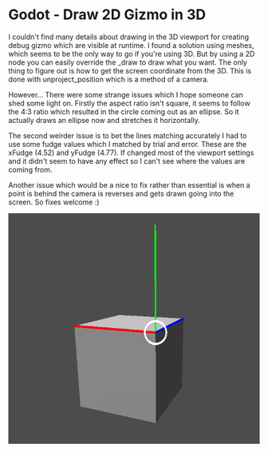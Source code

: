# Godot - Draw 2D Gizmo in 3D

I couldn't find many details about drawing in the 3D viewport for creating debug gizmo which are visible at runtime. I found a solution using meshes, which seems to be the only way to go if you're using 3D. But by using a 2D node you can easily override the _draw to draw what you want. The only thing to figure out is how to get the screen coordinate from the 3D. This is done with unproject_position which is a method of a camera.

However... There were some strange issues which I hope someone can shed some light on. Firstly the aspect ratio isn't square, it seems to follow the 4:3 ratio which resulted in the circle coming out as an ellipse. So it actually draws an ellipse now and stretches it horizontally.

The second weirder issue is to bet the lines matching accurately I had to use some fudge values which I matched by trial and error. These are the xFudge (4.52) and yFudge (4.77). If changed most of the viewport settings and it didn't seem to have any effect so I can't see where the values are coming from.

Another issue which would be a nice to fix rather than essential is when a point is behind the camera is reverses and gets drawn going into the screen. So fixes welcome :)

![2DGizmo](./images/2DGizmo.png)
